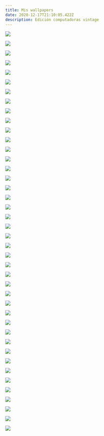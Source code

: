 ```yaml
---
title: Mis wallpapers
date: 2020-12-17T21:10:05.422Z
description: Edición computadoras vintage
---
```

![](/img/ibm650.jpg)

![](/img/kidtech.jpg)

![](/img/oldanimelaptop.jpg)

![](/img/oldcodingbook.jpg)

![](/img/1980s-classroom.jpg)

![](/img/animehands.jpg)

![](/img/classicoffice.jpg)

![](/img/codingbooks.jpg)

![](/img/computerchronicles.jpg)

![](/img/computerchronicles2.jpg)

![](/img/disquetes.jpg)

![](/img/girlstech.jpg)

![](/img/old-school-computer-class-in-the-80_s-1280×1024.jpg)

![](/img/oldofficeanime.png)

![](/img/oldtrangecomputer.jpg)

![](/img/oldworkstation.jpg)

![](/img/peoplecomputer.jpg)

![](/img/racket.jpg)

![](/img/retro.jpg)

![](/img/retro2.jpg)

![](/img/retro4.jpg)

![](/img/retrohardware.jpg)

![](/img/rim2.jpg)

![](/img/ritchie.jpg)

![](/img/rvvobkf-old-computer-wallpaper.jpg)

![](/img/schoolcomputer.jpg)

![](/img/univac.jpg)

![](/img/womencomputer.jpeg)

![](/img/womencomputer.jpg)

![](/img/wp3000631-old-computer-wallpaper.jpg)

![](/img/wp3755287-old-computer-wallpaper.jpg)

![](/img/wp3755290-old-computer-wallpaper.jpg)

![](/img/wp3755292-old-computer-wallpaper.jpg)

![](/img/wp3755293-old-computer-wallpaper.jpg)

![](/img/xho2hub-old-computer-wallpaper.jpg)

![](/img/y2k.jpg)

![](/img/gracehopper.jpg)

![](/img/images-_1_.jpg)

![](/img/images-_4_.jpg)

![](/img/images-_2_.jpg)

![](/img/images-_6_.jpg)

![](/img/images-_7_.jpg)